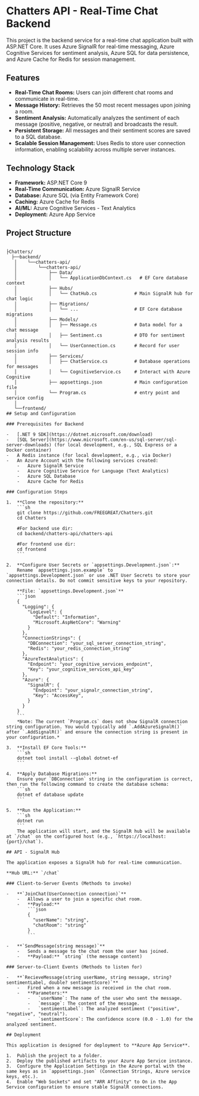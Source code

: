 # Chatters API - Real-Time Chat Backend

This project is the backend service for a real-time chat application built with ASP.NET Core. It uses Azure SignalR for real-time messaging, Azure Cognitive Services for sentiment analysis, Azure SQL for data persistence, and Azure Cache for Redis for session management.

## Features

-   **Real-Time Chat Rooms:** Users can join different chat rooms and communicate in real-time.
-   **Message History:** Retrieves the 50 most recent messages upon joining a room.
-   **Sentiment Analysis:** Automatically analyzes the sentiment of each message (positive, negative, or neutral) and broadcasts the result.
-   **Persistent Storage:** All messages and their sentiment scores are saved to a SQL database.
-   **Scalable Session Management:** Uses Redis to store user connection information, enabling scalability across multiple server instances.

## Technology Stack

-   **Framework:** ASP.NET Core 9
-   **Real-Time Communication:** Azure SignalR Service
-   **Database:** Azure SQL (via Entity Framework Core)
-   **Caching:** Azure Cache for Redis
-   **AI/ML:** Azure Cognitive Services - Text Analytics
-   **Deployment:** Azure App Service

## Project Structure

```

├Chatters/
  ├──backend/
   │    └──chatters-api/
   │        └──chatters-api/
   │            ├── Data/
   │            │   └── ApplicationDbContext.cs   # EF Core database context
   │            ├── Hubs/
   │            │   └── ChatHub.cs              # Main SignalR hub for chat logic
   │            ├── Migrations/
   │            │   └── ...                     # EF Core database migrations
   │            ├── Models/
   │            │   ├── Message.cs              # Data model for a chat message
   │            │   ├── Sentiment.cs            # DTO for sentiment analysis results
   │            │   └── UserConnection.cs       # Record for user session info
   │            ├── Services/
   │            │   ├── ChatService.cs          # Database operations for messages
   │            │   └── CognitiveService.cs     # Interact with Azure Cognitive 
   │            ├── appsettings.json            # Main configuration file
   │            └── Program.cs                  # entry point and service config
   │            
   └──frontend/
## Setup and Configuration

### Prerequisites for Backend

-   [.NET 9 SDK](https://dotnet.microsoft.com/download)
-   [SQL Server](https://www.microsoft.com/en-us/sql-server/sql-server-downloads) (for local development, e.g., SQL Express or a Docker container)
-   A Redis instance (for local development, e.g., via Docker)
-   An Azure Account with the following services created:
    -   Azure SignalR Service
    -   Azure Cognitive Service for Language (Text Analytics)
    -   Azure SQL Database
    -   Azure Cache for Redis

### Configuration Steps

1.  **Clone the repository:**
    ```sh
    git clone https://github.com/FREEGREAT/Chatters.git
    cd Chatters
    
    #For backend use dir:
    cd backend/chatters-api/chatters-api

    #For frontend use dir:
    cd frontend
    ```

2.  **Configure User Secrets or `appsettings.Development.json`:**
    Rename `appsettings.json.example` to `appsettings.Development.json` or use .NET User Secrets to store your connection details. Do not commit sensitive keys to your repository.

    **File: `appsettings.Development.json`**
    ```json
    {
      "Logging": {
        "LogLevel": {
          "Default": "Information",
          "Microsoft.AspNetCore": "Warning"
        }
      },
      "ConnectionStrings": {
        "DBConnection": "your_sql_server_connection_string",
        "Redis": "your_redis_connection_string"
      },
      "AzureTextAnalytics": {
        "Endpoint": "your_cognitive_services_endpoint",
        "Key": "your_cognitive_services_api_key"
      },
      "Azure": {
        "SignalR": {
          "Endpoint": "your_signalr_connection_string",
          "Key": "AccessKey",
        }
      }
    }
    ```
    *Note: The current `Program.cs` does not show SignalR connection string configuration. You would typically add `.AddAzureSignalR()` after `.AddSignalR()` and ensure the connection string is present in your configuration.*

3.  **Install EF Core Tools:**
    ```sh
    dotnet tool install --global dotnet-ef
    ```

4.  **Apply Database Migrations:**
    Ensure your `DBConnection` string in the configuration is correct, then run the following command to create the database schema:
    ```sh
    dotnet ef database update
    ```

5.  **Run the Application:**
    ```sh
    dotnet run
    ```
    The application will start, and the SignalR hub will be available at `/chat` on the configured host (e.g., `https://localhost:{port}/chat`).

## API - SignalR Hub

The application exposes a SignalR hub for real-time communication.

**Hub URL:** `/chat`

### Client-to-Server Events (Methods to invoke)

-   **`JoinChat(UserConnection connection)`**
    -   Allows a user to join a specific chat room.
    -   **Payload:**
        ```json
        {
          "userName": "string",
          "chatRoom": "string"
        }
        ```

-   **`SendMessage(string message)`**
    -   Sends a message to the chat room the user has joined.
    -   **Payload:** `string` (the message content)

### Server-to-Client Events (Methods to listen for)

-   **`RecieveMessage(string userName, string message, string? sentimentLabel, double? sentimentScore)`**
    -   Fired when a new message is received in the chat room.
    -   **Parameters:**
        -   `userName`: The name of the user who sent the message.
        -   `message`: The content of the message.
        -   `sentimentLabel`: The analyzed sentiment ("positive", "negative", "neutral").
        -   `sentimentScore`: The confidence score (0.0 - 1.0) for the analyzed sentiment.

## Deployment

This application is designed for deployment to **Azure App Service**.

1.  Publish the project to a folder.
2.  Deploy the published artifacts to your Azure App Service instance.
3.  Configure the Application Settings in the Azure portal with the same keys as in `appsettings.json` (Connection Strings, Azure service keys, etc.).
4.  Enable "Web Sockets" and set "ARR Affinity" to On in the App Service configuration to ensure stable SignalR connections.